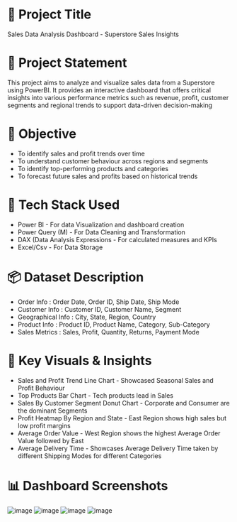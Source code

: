 # 📝 Project Title
Sales Data Analysis Dashboard - Superstore Sales Insights

# 🎯 Project Statement
This project aims to analyze and visualize sales data from a Superstore using PowerBI. It provides an interactive dashboard that offers critical insights into various performance metrics such as revenue, profit, customer segments and regional trends to support data-driven decision-making

# 🎯 Objective
- To identify sales and profit trends over time
- To understand customer behaviour across regions and segments
- To identify top-performing products and categories
- To forecast future sales and profits based on historical trends

# 🧰 Tech Stack Used
- Power BI - For data Visualization and dashboard creation
- Power Query (M) - For Data Cleaning and Transformation
- DAX (Data Analysis Expressions - For calculated measures and KPIs
- Excel/Csv - For Data Storage

# 📦 Dataset Description
- Order Info : Order Date, Order ID, Ship Date, Ship Mode
- Customer Info : Customer ID, Customer Name, Segment
- Geographical Info : City, State, Region, Country
- Product Info : Product ID, Product Name, Category, Sub-Category
- Sales Metrics : Sales, Profit, Quantity, Returns, Payment Mode

# 📌 Key Visuals & Insights
- Sales and Profit Trend Line Chart - Showcased Seasonal Sales and Profit Behaviour
- Top Products Bar Chart - Tech products lead in Sales
- Sales By Customer Segment Donut Chart - Corporate and Consumer are the dominant Segments
- Profit Heatmap By Region and State - East Region shows high sales but low profit margins
- Average Order Value - West Region shows the highest Average Order Value followed by East
- Average Delivery Time - Showcases Average Delivery Time taken by different Shipping Modes for different Categories

# 📊 Dashboard Screenshots
![image](https://github.com/user-attachments/assets/a27866dc-8cdd-4bc6-8338-6bbc22e6f7b8)
![image](https://github.com/user-attachments/assets/c0dd704d-0d3e-47d7-a770-c63294f9d33b)
![image](https://github.com/user-attachments/assets/b3bc52e4-5153-4780-a695-0cd521a89e17)
![image](https://github.com/user-attachments/assets/91f769c3-a9b4-481e-b650-3706c5940f60)
